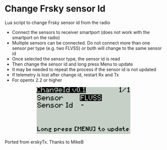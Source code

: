 # Change Frsky sensor Id

Lua script to change Frsky sensor id from the radio

- Connect the sensors to receiver smartport (does not work with the smartport on the radio)
- Multiple sensors can be connected. Do not connect more than one sensor per type (e.g. two FLVSS) or both will change to the same sensor id
- Once selected the sensor type, the sensor id is read
- Then change the sensor id and long press Menu to update
- It may be needed to repeat the process if the sensor id is not updated
- If telemetry is lost after change id, restart Rx and Tx
- For opentx 2.2 or higher

<p align="center"><img src="./images/chgId.png" width="300"></p>

Ported from erskyTx. Thanks to MikeB
